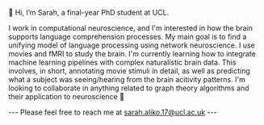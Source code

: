 :wave: Hi, I’m Sarah, a final-year PhD student at UCL.

I work in computational neuroscience, and I'm interested in how the brain supports language comprehension processes. 
My main goal is to find a unifying model of language processing using network neuroscience. I use movies and fMRI to study the brain.
I'm currently learning how to integrate machine learning pipelines with complex naturalistic brain data. This involves, in short, annotating movie stimuli in detail, as well
as predicting what a subject was seeing/hearing from the brain acitivity patterns.
I'm looking to collaborate in anything related to graph theory algorithms and their application to neuroscience :brain:

 --- Please feel free to reach me at sarah.aliko.17@ucl.ac.uk --- 

<!---
sarahucl94/sarahucl94 is a ✨ special ✨ repository because its `README.md` (this file) appears on your GitHub profile.
You can click the Preview link to take a look at your changes.
--->
